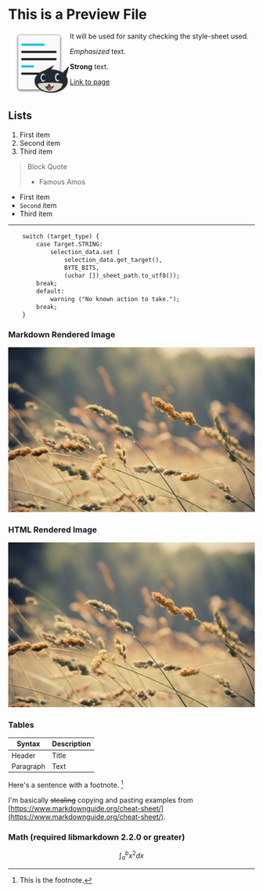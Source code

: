 # This is a Preview File

<div style="float: left; width: 25%;"><img src="data/icons/128/com.github.kmwallio.thiefmd.svg" /></div>

It will be used for sanity checking the style-sheet used.

*Emphasized* text.

**Strong** text.

[Link to page](https://thiefmd.com)

<div style="clear: both;"></div>

## Lists

1. First item
2. Second item
3. Third item

> Block Quote
> - Famous Amos

* First item
* `Second` item
* Third item

---

```vala
    switch (target_type) {
        case Target.STRING:
            selection_data.set (
                selection_data.get_target(),
                BYTE_BITS,
                (uchar [])_sheet_path.to_utf8());
        break;
        default:
            warning ("No known action to take.");
        break;
    }
```

### Markdown Rendered Image

![](docs/images/matt-hoffman-wheat.jpg)

### HTML Rendered Image

<div><img src="docs/images/matt-hoffman-wheat.jpg" /></div>
 
### Tables

| Syntax | Description |
| ----------- | ----------- |
| Header | Title |
| Paragraph | Text | 

Here's a sentence with a footnote. [^1]

I'm basically ~~stealing~~ copying and pasting examples from [https://www.markdownguide.org/cheat-sheet/](https://www.markdownguide.org/cheat-sheet/).

[^1]: This is the footnote.

### Math (required libmarkdown 2.2.0 or greater)

$$\int_{a}^{b} x^2 dx$$